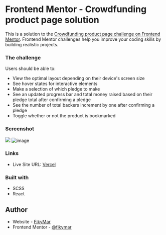 # Frontend Mentor - Crowdfunding product page solution

This is a solution to the [Crowdfunding product page challenge on Frontend Mentor](https://www.frontendmentor.io/challenges/crowdfunding-product-page-7uvcZe7ZR). Frontend Mentor challenges help you improve your coding skills by building realistic projects. 

### The challenge

Users should be able to:

- View the optimal layout depending on their device's screen size
- See hover states for interactive elements
- Make a selection of which pledge to make
- See an updated progress bar and total money raised based on their pledge total after confirming a pledge
- See the number of total backers increment by one after confirming a pledge
- Toggle whether or not the product is bookmarked

### Screenshot

![](./screenshot.jpg)
![image](https://user-images.githubusercontent.com/67013637/124364792-0c77d980-dc44-11eb-9372-d780bec2e110.png)


### Links


- Live Site URL: [Vercel](https://crowfunding-app.vercel.app/)


### Built with

- SCSS
- React


## Author

- Website - [FikyMar](https://www.your-site.com)
- Frontend Mentor - [@fikymar](https://www.frontendmentor.io/profile/fikymar)


